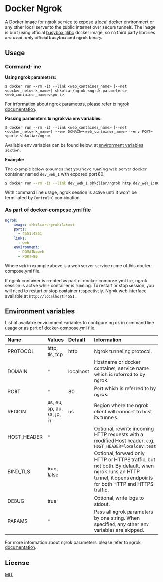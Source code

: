 # Docker Ngrok

A Docker image for <a href="https://ngrok.com" target="_blank" rel="noopener">ngrok</a> service to expose a local docker environment or any other local server to the public internet over secure tunnels. The image is built using official <a href="https://hub.docker.com/_/busybox" target="_blank" rel="noopener">busybox:glibc</a> docker image, so no third party libraries are used, only official busybox and ngrok binary.  

## Usage  

### Command-line

**Using ngrok parameters:** 
```
$ docker run --rm -it --link <web_container_name> [--net <docker_netowrk_name>] shkoliar/ngrok <ngrok parameters> <web_container_name>:<port>
``` 
For information about ngrok parameters, please refer to <a href="https://ngrok.com/docs" target="_blank" rel="noopener">ngrok documentation</a>.

**Passing parameters to ngrok via env variables:**   
```
$ docker run --rm -it --link <web_container_name> [--net <docker_netowrk_name>] --env DOMAIN=<web_container_name> --env PORT=<port> shkoliar/ngrok
``` 
Available env variables can be found below, at [environment variables](#environment-variables) section.

**Example:**
  
The example below assumes that you have running web server docker container named `dev_web_1` with exposed port 80.
```bash
$ docker run --rm -it --link dev_web_1 shkoliar/ngrok http dev_web_1:80
```

With command line usage, ngrok session is active until it won't be terminated by `Control+C` combination.

### As part of docker-compose.yml file 

```yaml
ngrok:
    image: shkoliar/ngrok:latest
    ports:
      - 4551:4551
    links:
      - web
    environment:
      - DOMAIN=web
      - PORT=80
```

Where `web` in example above is a web server service name of this docker-compose.yml file.

If ngrok container is created as part of docker-compose.yml file, ngrok session is active while container is running. To restart or stop session, you will need to restart or stop container respectively.
Ngrok web interface available at `http://localhost:4551`.

 
## Environment variables

List of available environment variables to configure ngrok in command line usage or as part of docker-compose.yml file.

Name|Values|Default|Information
:---|:---|:---|:---
PROTOCOL|http, tls, tcp|http|Ngrok tunneling protocol.
DOMAIN|*|localhost|Hostname or docker container, service name which is referred to by ngrok.
PORT|*|80|Port which is referred to by ngrok.
REGION|us, eu, ap, au, sa, jp, in|us|Region where the ngrok client will connect to host its tunnels.
HOST_HEADER|*| |Optional, rewrite incoming HTTP requests with a modified Host header. e.g. `HOST_HEADER=localdev.test`
BIND_TLS|true, false| |Optional, forward only HTTP or HTTPS traffic, but not both. By default, when ngrok runs an HTTP tunnel, it opens endpoints for both HTTP and HTTPS traffic. 
DEBUG|true| |Optional, write logs to stdout.
PARAMS|*| |Pass all ngrok parameters by one string. When specified, any other env variables are skipped.

For more information about ngrok parameters, please refer to <a href="https://ngrok.com/docs" target="_blank" rel="noopener">ngrok documentation</a>.

## License

[MIT](../blob/master/LICENSE)